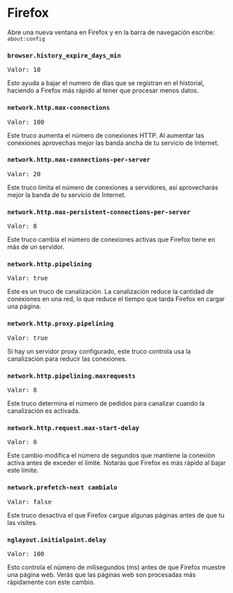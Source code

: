 # Firefox

Abre una nueva ventana en Firefox y en la barra de navegación escribe: `about:config`

### `browser.history_expire_days_min`

<kbd>Valor: 10</kbd>

Esto ayuda a bajar el numero de días que se registran en el historial, haciendo a Firefox más rápido al tener que procesar menos datos.

### `network.http.max-connections`

<kbd>Valor: 100</kbd>

Este truco aumenta el número de conexiones HTTP. Al aumentar las conexiones aprovechas mejor las banda ancha de tu servicio de Internet.

### `network.http.max-connections-per-server`

<kbd>Valor: 20</kbd>

Este truco limita el número de conexiones a servidores, así aprovecharás mejor la banda de tu servicio de Internet.

### `network.http.max-persistent-connections-per-server`

<kbd>Valor: 8</kbd>

Este truco cambia el número de conexiones activas que Firefox tiene en más de un servidor.

### `network.http.pipelining`

<kbd>Valor: true</kbd>

Este es un truco de canalización. La canalización reduce la cantidad de conexiones en una red, lo que reduce el tiempo que tarda Firefox en cargar una página.

### `network.http.proxy.pipelining`

<kbd>Valor: true</kbd>

Si hay un servidor proxy configurado, este truco controla usa la canalizacion para reducir las conexiones.

### `network.http.pipelining.maxrequests`

<kbd>Valor: 8</kbd>

Este truco determina el número de pedidos para canalizar cuando la canalización es activada.

### `network.http.request.max-start-delay`

<kbd>Valor: 0</kbd>

Este cambio modifica el número de segundos que mantiene la conexión activa antes de exceder el límite. Notarás que Firefox es más rápido al bajar este límite.

### `network.prefetch-next cambialo`

<kbd>Valor: false</kbd>

Este truco desactiva el que Firefox cargue algunas páginas antes de que tu las visites.

### `nglayout.initialpaint.delay`

<kbd>Valor: 100</kbd>

Esto controla el número de milisegundos (ms) antes de que Firefox muestre una página web. Verás que las páginas web son procesadas más rápidamente con este cambio.

